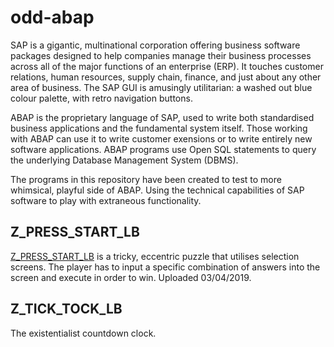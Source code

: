 # odd-abap

SAP is a gigantic, multinational corporation offering business software packages designed to help companies manage their business processes across all of the major functions of an enterprise (ERP). It touches customer relations, human resources, supply chain, finance, and just about any other area of business. The SAP GUI is amusingly utilitarian: a washed out blue colour palette, with retro navigation buttons.

ABAP is the proprietary language of SAP, used to write both standardised business applications and the fundamental system itself. Those working with ABAP can use it to write customer exensions or to write entirely new software applications. ABAP programs use Open SQL statements to query the underlying Database Management System (DBMS).

The programs in this repository have been created to test to more whimsical, playful side of ABAP. Using the technical capabilities of SAP software to play with extraneous functionality.

## Z_PRESS_START_LB

[Z_PRESS_START_LB][1] is a tricky, eccentric puzzle that utilises selection screens. The player has to input a specific combination of answers into the screen and execute in order to win. Uploaded 03/04/2019.

## Z_TICK_TOCK_LB

The existentialist countdown clock.

[1]: https://github.com/kubrickzirconia/odd-abap/tree/master/Z_PRESS_START_LB
